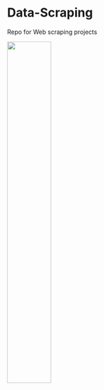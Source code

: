 # Data-Scraping
Repo for Web scraping projects

<img src="https://user-images.githubusercontent.com/86684420/131419639-7827aca5-923b-475b-8e13-b0e5db35b29f.png" width="45%"></img> 
